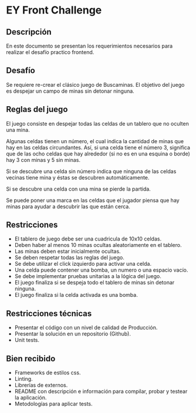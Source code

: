 # EY Front Challenge

## Descripción
En este documento se presentan los requerimientos necesarios para realizar el desafío practico frontend.

## Desafío
Se requiere re-crear el clásico juego de Buscaminas. El objetivo del juego es despejar un campo de minas sin detonar ninguna.

## Reglas del juego
El juego consiste en despejar todas las celdas de un tablero que no oculten una mina.

Algunas celdas tienen un número, el cual indica la cantidad de minas que hay en las celdas circundantes. Así, si una celda tiene el número 3, significa que de las ocho celdas que hay alrededor (si no es en una esquina o borde) hay 3 con minas y 5 sin minas.

Si se descubre una celda sin número indica que ninguna de las celdas vecinas tiene mina y éstas se descubren automáticamente.

Si se descubre una celda con una mina se pierde la partida.

Se puede poner una marca en las celdas que el jugador piensa que hay minas para ayudar a descubrir las que están cerca.

## Restricciones
- El tablero de juego debe ser una cuadricula de 10x10 celdas.
- Deben haber al menos 10 minas ocultas aleatoriamente en el tablero.
- Las minas deben estar inicialmente ocultas.
- Se deben respetar todas las reglas del juego.
- Se debe utilizar el click izquierdo para activar una celda.
- Una celda puede contener una bomba, un numero o una espacio vacío.
- Se debe implementar pruebas unitarias a la lógica del juego.
- El juego finaliza si se despeja todo el tablero de minas sin detonar ninguna.
- El juego finaliza si la celda activada es una bomba.

## Restricciones técnicas
- Presentar el código con un nivel de calidad de Producción.
- Presentar la solución en un repositorio (Github).
- Unit tests.

## Bien recibido
- Frameworks de estilos css.
- Linting.
- Librerías de externos.
- README con descripción e información para compilar, probar y testear la aplicación.
- Metodologías para aplicar tests.
